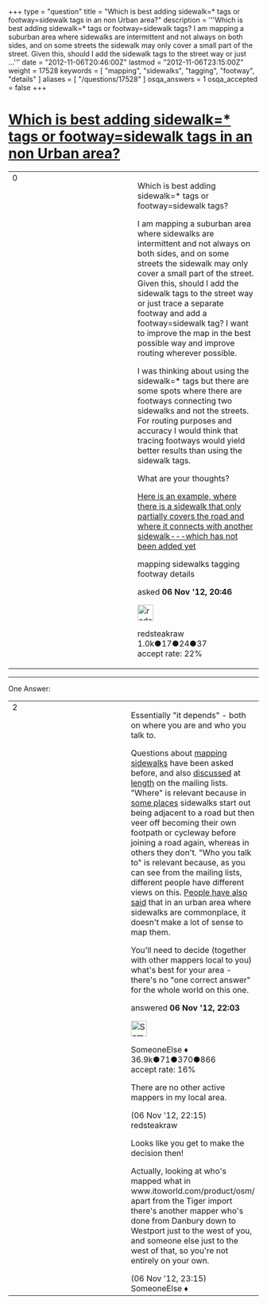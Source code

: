 +++
type = "question"
title = "Which is best adding sidewalk=* tags or footway=sidewalk tags in an non Urban area?"
description = '''Which is best adding sidewalk=* tags or footway=sidewalk tags? I am mapping a suburban area where sidewalks are intermittent and not always on both sides, and on some streets the sidewalk may only cover a small part of the street. Given this, should I add the sidewalk tags to the street way or just ...'''
date = "2012-11-06T20:46:00Z"
lastmod = "2012-11-06T23:15:00Z"
weight = 17528
keywords = [ "mapping", "sidewalks", "tagging", "footway", "details" ]
aliases = [ "/questions/17528" ]
osqa_answers = 1
osqa_accepted = false
+++

<div class="headNormal">

# [Which is best adding sidewalk=\* tags or footway=sidewalk tags in an non Urban area?](/questions/17528/which-is-best-adding-sidewalk-tags-or-footwaysidewalk-tags-in-an-non-urban-area)

</div>

<div id="main-body">

<div id="askform">

<table id="question-table" style="width:100%;">
<colgroup>
<col style="width: 50%" />
<col style="width: 50%" />
</colgroup>
<tbody>
<tr>
<td style="width: 30px; vertical-align: top"><div class="vote-buttons">
<span id="post-17528-upvote" class="ajax-command post-vote up" rel="nofollow" title="I like this post (click again to cancel)"> </span>
<div id="post-17528-score" class="post-score" title="current number of votes">
0
</div>
<span id="post-17528-downvote" class="ajax-command post-vote down" rel="nofollow" title="I dont like this post (click again to cancel)"> </span> <span id="favorite-mark" class="ajax-command favorite-mark" rel="nofollow" title="mark/unmark this question as favorite (click again to cancel)"> </span>
<div id="favorite-count" class="favorite-count">
&#10;</div>
</div></td>
<td><div id="item-right">
<div class="question-body">
<p>Which is best adding sidewalk=* tags or footway=sidewalk tags?</p>
<p>I am mapping a suburban area where sidewalks are intermittent and not always on both sides, and on some streets the sidewalk may only cover a small part of the street. Given this, should I add the sidewalk tags to the street way or just trace a separate footway and add a footway=sidewalk tag? I want to improve the map in the best possible way and improve routing wherever possible.<br />
</p>
<p>I was thinking about using the sidewalk=* tags but there are some spots where there are footways connecting two sidewalks and not the streets. For routing purposes and accuracy I would think that tracing footways would yield better results than using the sidewalk tags.</p>
<p>What are your thoughts?</p>
<p><a href="https://www.openstreetmap.org/?lat=41.18364840745926&amp;lon=-73.23405861854553&amp;zoom=18">Here is an example, where there is a sidewalk that only partially covers the road and where it connects with another sidewalk---which has not been added yet</a></p>
</div>
<div id="question-tags" class="tags-container tags">
<span class="post-tag tag-link-mapping" rel="tag" title="see questions tagged &#39;mapping&#39;">mapping</span> <span class="post-tag tag-link-sidewalks" rel="tag" title="see questions tagged &#39;sidewalks&#39;">sidewalks</span> <span class="post-tag tag-link-tagging" rel="tag" title="see questions tagged &#39;tagging&#39;">tagging</span> <span class="post-tag tag-link-footway" rel="tag" title="see questions tagged &#39;footway&#39;">footway</span> <span class="post-tag tag-link-details" rel="tag" title="see questions tagged &#39;details&#39;">details</span>
</div>
<div id="question-controls" class="post-controls">
&#10;</div>
<div class="post-update-info-container">
<div class="post-update-info post-update-info-user">
<p>asked <strong>06 Nov '12, 20:46</strong></p>
<img src="https://secure.gravatar.com/avatar/602a4908e9bea5a3f086bd91654717c4?s=32&amp;d=identicon&amp;r=g" class="gravatar" width="32" height="32" alt="redsteakraw&#39;s gravatar image" />
<p><span>redsteakraw</span><br />
<span class="score" title="1040 reputation points"><span>1.0k</span></span><span title="17 badges"><span class="badge1">●</span><span class="badgecount">17</span></span><span title="24 badges"><span class="silver">●</span><span class="badgecount">24</span></span><span title="37 badges"><span class="bronze">●</span><span class="badgecount">37</span></span><br />
<span class="accept_rate" title="Rate of the user&#39;s accepted answers">accept rate:</span> <span title="redsteakraw has 2 accepted answers">22%</span> </br></p>
</div>
</div>
<div id="comments-container-17528" class="comments-container">
&#10;</div>
<div id="comment-tools-17528" class="comment-tools">
&#10;</div>
<div class="clear">
&#10;</div>
<div id="comment-17528-form-container" class="comment-form-container">
&#10;</div>
<div class="clear">
&#10;</div>
</div></td>
</tr>
</tbody>
</table>

------------------------------------------------------------------------

<div class="tabBar">

<span id="sort-top"></span>

<div class="headQuestions">

One Answer:

</div>

</div>

<span id="17531"></span>

<div id="answer-container-17531" class="answer">

<table style="width:100%;">
<colgroup>
<col style="width: 50%" />
<col style="width: 50%" />
</colgroup>
<tbody>
<tr>
<td style="width: 30px; vertical-align: top"><div class="vote-buttons">
<span id="post-17531-upvote" class="ajax-command post-vote up" rel="nofollow" title="I like this post (click again to cancel)"> </span>
<div id="post-17531-score" class="post-score" title="current number of votes">
2
</div>
<span id="post-17531-downvote" class="ajax-command post-vote down" rel="nofollow" title="I dont like this post (click again to cancel)"> </span>
</div></td>
<td><div class="item-right">
<div class="answer-body">
<p>Essentially "it depends" - both on where you are and who you talk to.</p>
<p>Questions about <a href="https://help.openstreetmap.org/search/?q=sidewalk&amp;Submit=Search&amp;t=question">mapping sidewalks</a> have been asked before, and also <a href="http://lists.openstreetmap.org/pipermail/tagging/2012-April/thread.html#9667">discussed</a> at <a href="http://lists.openstreetmap.org/pipermail/tagging/2011-March/thread.html#7097">length</a> on the mailing lists. "Where" is relevant because in <a href="https://www.openstreetmap.org/?lat=60.23831&amp;lon=24.89223&amp;zoom=16&amp;layers=M">some places</a> sidewalks start out being adjacent to a road but then veer off becoming their own footpath or cycleway before joining a road again, whereas in others they don't. "Who you talk to" is relevant because, as you can see from the mailing lists, different people have different views on this. <a href="/questions/1236/should-i-map-sidewalks/1249">People have also said</a> that in an urban area where sidewalks are commonplace, it doesn't make a lot of sense to map them.</p>
<p>You'll need to decide (together with other mappers local to you) what's best for your area - there's no "one correct answer" for the whole world on this one.</p>
</div>
<div class="answer-controls post-controls">
&#10;</div>
<div class="post-update-info-container">
<div class="post-update-info post-update-info-user">
<p>answered <strong>06 Nov '12, 22:03</strong></p>
<img src="https://secure.gravatar.com/avatar/0bf1aa22f7f5e045b0eb8beb79fe7907?s=32&amp;d=identicon&amp;r=g" class="gravatar" width="32" height="32" alt="SomeoneElse&#39;s gravatar image" />
<p><span>SomeoneElse ♦</span><br />
<span class="score" title="36866 reputation points"><span>36.9k</span></span><span title="71 badges"><span class="badge1">●</span><span class="badgecount">71</span></span><span title="370 badges"><span class="silver">●</span><span class="badgecount">370</span></span><span title="866 badges"><span class="bronze">●</span><span class="badgecount">866</span></span><br />
<span class="accept_rate" title="Rate of the user&#39;s accepted answers">accept rate:</span> <span title="SomeoneElse has 228 accepted answers">16%</span></p>
</div>
</div>
<div id="comments-container-17531" class="comments-container">
<span id="17532"></span>
<div id="comment-17532" class="comment">
<div id="post-17532-score" class="comment-score">
&#10;</div>
<div class="comment-text">
<p>There are no other active mappers in my local area.</p>
</div>
<div id="comment-17532-info" class="comment-info">
<span class="comment-age">(06 Nov '12, 22:15)</span> <span class="comment-user userinfo">redsteakraw</span>
</div>
</div>
<span id="17533"></span>
<div id="comment-17533" class="comment">
<div id="post-17533-score" class="comment-score">
&#10;</div>
<div class="comment-text">
<p>Looks like you get to make the decision then!</p>
<p>Actually, looking at who's mapped what in www.itoworld.com/product/osm/ apart from the Tiger import there's another mapper who's done from Danbury down to Westport just to the west of you, and someone else just to the west of that, so you're not entirely on your own.</p>
</div>
<div id="comment-17533-info" class="comment-info">
<span class="comment-age">(06 Nov '12, 23:15)</span> <span class="comment-user userinfo">SomeoneElse ♦</span>
</div>
</div>
</div>
<div id="comment-tools-17531" class="comment-tools">
&#10;</div>
<div class="clear">
&#10;</div>
<div id="comment-17531-form-container" class="comment-form-container">
&#10;</div>
<div class="clear">
&#10;</div>
</div></td>
</tr>
</tbody>
</table>

</div>

<div class="paginator-container-left">

</div>

</div>

</div>


